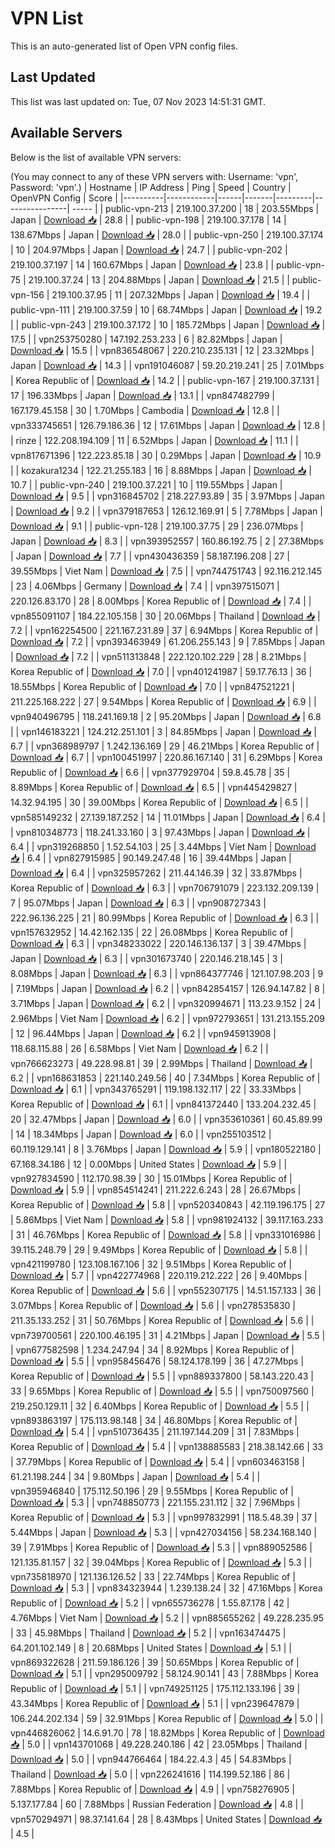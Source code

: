 # VPN List

This is an auto-generated list of Open VPN config files.

## Last Updated

This list was last updated on: Tue, 07 Nov 2023 14:51:31 GMT.

## Available Servers

Below is the list of available VPN servers:

(You may connect to any of these VPN servers with: Username: 'vpn', Password: 'vpn'.)
| Hostname | IP Address | Ping | Speed | Country | OpenVPN Config | Score |
|----------|------------|------|-------|---------|----------------| ----- |
| public-vpn-213 | 219.100.37.200 | 18 | 203.55Mbps | Japan | [Download 📥](./configs/server_0_JP.ovpn) | 28.8 |
| public-vpn-198 | 219.100.37.178 | 14 | 138.67Mbps | Japan | [Download 📥](./configs/server_1_JP.ovpn) | 28.0 |
| public-vpn-250 | 219.100.37.174 | 10 | 204.97Mbps | Japan | [Download 📥](./configs/server_2_JP.ovpn) | 24.7 |
| public-vpn-202 | 219.100.37.197 | 14 | 160.67Mbps | Japan | [Download 📥](./configs/server_3_JP.ovpn) | 23.8 |
| public-vpn-75 | 219.100.37.24 | 13 | 204.88Mbps | Japan | [Download 📥](./configs/server_4_JP.ovpn) | 21.5 |
| public-vpn-156 | 219.100.37.95 | 11 | 207.32Mbps | Japan | [Download 📥](./configs/server_5_JP.ovpn) | 19.4 |
| public-vpn-111 | 219.100.37.59 | 10 | 68.74Mbps | Japan | [Download 📥](./configs/server_6_JP.ovpn) | 19.2 |
| public-vpn-243 | 219.100.37.172 | 10 | 185.72Mbps | Japan | [Download 📥](./configs/server_7_JP.ovpn) | 17.5 |
| vpn253750280 | 147.192.253.233 | 6 | 82.82Mbps | Japan | [Download 📥](./configs/server_8_JP.ovpn) | 15.5 |
| vpn836548067 | 220.210.235.131 | 12 | 23.32Mbps | Japan | [Download 📥](./configs/server_9_JP.ovpn) | 14.3 |
| vpn191046087 | 59.20.219.241 | 25 | 7.01Mbps | Korea Republic of | [Download 📥](./configs/server_10_KR.ovpn) | 14.2 |
| public-vpn-167 | 219.100.37.131 | 17 | 196.33Mbps | Japan | [Download 📥](./configs/server_11_JP.ovpn) | 13.1 |
| vpn847482799 | 167.179.45.158 | 30 | 1.70Mbps | Cambodia | [Download 📥](./configs/server_12_KH.ovpn) | 12.8 |
| vpn333745651 | 126.79.186.36 | 12 | 17.61Mbps | Japan | [Download 📥](./configs/server_13_JP.ovpn) | 12.8 |
| rinze | 122.208.194.109 | 11 | 6.52Mbps | Japan | [Download 📥](./configs/server_14_JP.ovpn) | 11.1 |
| vpn817671396 | 122.223.85.18 | 30 | 0.29Mbps | Japan | [Download 📥](./configs/server_15_JP.ovpn) | 10.9 |
| kozakura1234 | 122.21.255.183 | 16 | 8.88Mbps | Japan | [Download 📥](./configs/server_16_JP.ovpn) | 10.7 |
| public-vpn-240 | 219.100.37.221 | 10 | 119.55Mbps | Japan | [Download 📥](./configs/server_17_JP.ovpn) | 9.5 |
| vpn316845702 | 218.227.93.89 | 35 | 3.97Mbps | Japan | [Download 📥](./configs/server_18_JP.ovpn) | 9.2 |
| vpn379187653 | 126.12.169.91 | 5 | 7.78Mbps | Japan | [Download 📥](./configs/server_19_JP.ovpn) | 9.1 |
| public-vpn-128 | 219.100.37.75 | 29 | 236.07Mbps | Japan | [Download 📥](./configs/server_20_JP.ovpn) | 8.3 |
| vpn393952557 | 160.86.192.75 | 2 | 27.38Mbps | Japan | [Download 📥](./configs/server_21_JP.ovpn) | 7.7 |
| vpn430436359 | 58.187.196.208 | 27 | 39.55Mbps | Viet Nam | [Download 📥](./configs/server_22_VN.ovpn) | 7.5 |
| vpn744751743 | 92.116.212.145 | 23 | 4.06Mbps | Germany | [Download 📥](./configs/server_23_DE.ovpn) | 7.4 |
| vpn397515071 | 220.126.83.170 | 28 | 8.00Mbps | Korea Republic of | [Download 📥](./configs/server_24_KR.ovpn) | 7.4 |
| vpn855091107 | 184.22.105.158 | 30 | 20.06Mbps | Thailand | [Download 📥](./configs/server_25_TH.ovpn) | 7.2 |
| vpn162254500 | 221.167.231.89 | 37 | 6.94Mbps | Korea Republic of | [Download 📥](./configs/server_26_KR.ovpn) | 7.2 |
| vpn393463949 | 61.206.255.143 | 9 | 7.85Mbps | Japan | [Download 📥](./configs/server_27_JP.ovpn) | 7.2 |
| vpn511313848 | 222.120.102.229 | 28 | 8.21Mbps | Korea Republic of | [Download 📥](./configs/server_28_KR.ovpn) | 7.0 |
| vpn401241987 | 59.17.76.13 | 36 | 18.55Mbps | Korea Republic of | [Download 📥](./configs/server_29_KR.ovpn) | 7.0 |
| vpn847521221 | 211.225.168.222 | 27 | 9.54Mbps | Korea Republic of | [Download 📥](./configs/server_30_KR.ovpn) | 6.9 |
| vpn940496795 | 118.241.169.18 | 2 | 95.20Mbps | Japan | [Download 📥](./configs/server_31_JP.ovpn) | 6.8 |
| vpn146183221 | 124.212.251.101 | 3 | 84.85Mbps | Japan | [Download 📥](./configs/server_32_JP.ovpn) | 6.7 |
| vpn368989797 | 1.242.136.169 | 29 | 46.21Mbps | Korea Republic of | [Download 📥](./configs/server_33_KR.ovpn) | 6.7 |
| vpn100451997 | 220.86.167.140 | 31 | 6.29Mbps | Korea Republic of | [Download 📥](./configs/server_34_KR.ovpn) | 6.6 |
| vpn377929704 | 59.8.45.78 | 35 | 8.89Mbps | Korea Republic of | [Download 📥](./configs/server_35_KR.ovpn) | 6.5 |
| vpn445429827 | 14.32.94.195 | 30 | 39.00Mbps | Korea Republic of | [Download 📥](./configs/server_36_KR.ovpn) | 6.5 |
| vpn585149232 | 27.139.187.252 | 14 | 11.01Mbps | Japan | [Download 📥](./configs/server_37_JP.ovpn) | 6.4 |
| vpn810348773 | 118.241.33.160 | 3 | 97.43Mbps | Japan | [Download 📥](./configs/server_38_JP.ovpn) | 6.4 |
| vpn319268850 | 1.52.54.103 | 25 | 3.44Mbps | Viet Nam | [Download 📥](./configs/server_39_VN.ovpn) | 6.4 |
| vpn827915985 | 90.149.247.48 | 16 | 39.44Mbps | Japan | [Download 📥](./configs/server_40_JP.ovpn) | 6.4 |
| vpn325957262 | 211.44.146.39 | 32 | 33.87Mbps | Korea Republic of | [Download 📥](./configs/server_41_KR.ovpn) | 6.3 |
| vpn706791079 | 223.132.209.139 | 7 | 95.07Mbps | Japan | [Download 📥](./configs/server_42_JP.ovpn) | 6.3 |
| vpn908727343 | 222.96.136.225 | 21 | 80.99Mbps | Korea Republic of | [Download 📥](./configs/server_43_KR.ovpn) | 6.3 |
| vpn157632952 | 14.42.162.135 | 22 | 26.08Mbps | Korea Republic of | [Download 📥](./configs/server_44_KR.ovpn) | 6.3 |
| vpn348233022 | 220.146.136.137 | 3 | 39.47Mbps | Japan | [Download 📥](./configs/server_45_JP.ovpn) | 6.3 |
| vpn301673740 | 220.146.218.145 | 3 | 8.08Mbps | Japan | [Download 📥](./configs/server_46_JP.ovpn) | 6.3 |
| vpn864377746 | 121.107.98.203 | 9 | 7.19Mbps | Japan | [Download 📥](./configs/server_47_JP.ovpn) | 6.2 |
| vpn842854157 | 126.94.147.82 | 8 | 3.71Mbps | Japan | [Download 📥](./configs/server_48_JP.ovpn) | 6.2 |
| vpn320994671 | 113.23.9.152 | 24 | 2.96Mbps | Viet Nam | [Download 📥](./configs/server_49_VN.ovpn) | 6.2 |
| vpn972793651 | 131.213.155.209 | 12 | 96.44Mbps | Japan | [Download 📥](./configs/server_50_JP.ovpn) | 6.2 |
| vpn945913908 | 118.68.115.88 | 26 | 6.58Mbps | Viet Nam | [Download 📥](./configs/server_51_VN.ovpn) | 6.2 |
| vpn766623273 | 49.228.98.81 | 39 | 2.99Mbps | Thailand | [Download 📥](./configs/server_52_TH.ovpn) | 6.2 |
| vpn168631853 | 221.140.249.56 | 40 | 7.34Mbps | Korea Republic of | [Download 📥](./configs/server_53_KR.ovpn) | 6.1 |
| vpn343765291 | 119.198.132.117 | 22 | 33.33Mbps | Korea Republic of | [Download 📥](./configs/server_54_KR.ovpn) | 6.1 |
| vpn841372440 | 133.204.232.45 | 20 | 32.47Mbps | Japan | [Download 📥](./configs/server_55_JP.ovpn) | 6.0 |
| vpn353610361 | 60.45.89.99 | 14 | 18.34Mbps | Japan | [Download 📥](./configs/server_56_JP.ovpn) | 6.0 |
| vpn255103512 | 60.119.129.141 | 8 | 3.76Mbps | Japan | [Download 📥](./configs/server_57_JP.ovpn) | 5.9 |
| vpn180522180 | 67.168.34.186 | 12 | 0.00Mbps | United States | [Download 📥](./configs/server_58_US.ovpn) | 5.9 |
| vpn927834590 | 112.170.98.39 | 30 | 15.01Mbps | Korea Republic of | [Download 📥](./configs/server_59_KR.ovpn) | 5.9 |
| vpn854514241 | 211.222.6.243 | 28 | 26.67Mbps | Korea Republic of | [Download 📥](./configs/server_60_KR.ovpn) | 5.8 |
| vpn520340843 | 42.119.196.175 | 27 | 5.86Mbps | Viet Nam | [Download 📥](./configs/server_61_VN.ovpn) | 5.8 |
| vpn981924132 | 39.117.163.233 | 31 | 46.76Mbps | Korea Republic of | [Download 📥](./configs/server_62_KR.ovpn) | 5.8 |
| vpn331016986 | 39.115.248.79 | 29 | 9.49Mbps | Korea Republic of | [Download 📥](./configs/server_63_KR.ovpn) | 5.8 |
| vpn421199780 | 123.108.167.106 | 32 | 9.51Mbps | Korea Republic of | [Download 📥](./configs/server_64_KR.ovpn) | 5.7 |
| vpn422774968 | 220.119.212.222 | 26 | 9.40Mbps | Korea Republic of | [Download 📥](./configs/server_65_KR.ovpn) | 5.6 |
| vpn552307175 | 14.51.157.133 | 36 | 3.07Mbps | Korea Republic of | [Download 📥](./configs/server_66_KR.ovpn) | 5.6 |
| vpn278535830 | 211.35.133.252 | 31 | 50.76Mbps | Korea Republic of | [Download 📥](./configs/server_67_KR.ovpn) | 5.6 |
| vpn739700561 | 220.100.46.195 | 31 | 4.21Mbps | Japan | [Download 📥](./configs/server_68_JP.ovpn) | 5.5 |
| vpn677582598 | 1.234.247.94 | 34 | 8.92Mbps | Korea Republic of | [Download 📥](./configs/server_69_KR.ovpn) | 5.5 |
| vpn958456476 | 58.124.178.199 | 36 | 47.27Mbps | Korea Republic of | [Download 📥](./configs/server_70_KR.ovpn) | 5.5 |
| vpn889337800 | 58.143.220.43 | 33 | 9.65Mbps | Korea Republic of | [Download 📥](./configs/server_71_KR.ovpn) | 5.5 |
| vpn750097560 | 219.250.129.11 | 32 | 6.40Mbps | Korea Republic of | [Download 📥](./configs/server_72_KR.ovpn) | 5.5 |
| vpn893863197 | 175.113.98.148 | 34 | 46.80Mbps | Korea Republic of | [Download 📥](./configs/server_73_KR.ovpn) | 5.4 |
| vpn510736435 | 211.197.144.209 | 31 | 7.83Mbps | Korea Republic of | [Download 📥](./configs/server_74_KR.ovpn) | 5.4 |
| vpn138885583 | 218.38.142.66 | 33 | 37.79Mbps | Korea Republic of | [Download 📥](./configs/server_75_KR.ovpn) | 5.4 |
| vpn603463158 | 61.21.198.244 | 34 | 9.80Mbps | Japan | [Download 📥](./configs/server_76_JP.ovpn) | 5.4 |
| vpn395946840 | 175.112.50.196 | 29 | 9.55Mbps | Korea Republic of | [Download 📥](./configs/server_77_KR.ovpn) | 5.3 |
| vpn748850773 | 221.155.231.112 | 32 | 7.96Mbps | Korea Republic of | [Download 📥](./configs/server_78_KR.ovpn) | 5.3 |
| vpn997832991 | 118.5.48.39 | 37 | 5.44Mbps | Japan | [Download 📥](./configs/server_79_JP.ovpn) | 5.3 |
| vpn427034156 | 58.234.168.140 | 39 | 7.91Mbps | Korea Republic of | [Download 📥](./configs/server_80_KR.ovpn) | 5.3 |
| vpn889052586 | 121.135.81.157 | 32 | 39.04Mbps | Korea Republic of | [Download 📥](./configs/server_81_KR.ovpn) | 5.3 |
| vpn735818970 | 121.136.126.52 | 33 | 22.74Mbps | Korea Republic of | [Download 📥](./configs/server_82_KR.ovpn) | 5.3 |
| vpn834323944 | 1.239.138.24 | 32 | 47.16Mbps | Korea Republic of | [Download 📥](./configs/server_83_KR.ovpn) | 5.2 |
| vpn655736278 | 1.55.87.178 | 42 | 4.76Mbps | Viet Nam | [Download 📥](./configs/server_84_VN.ovpn) | 5.2 |
| vpn885655262 | 49.228.235.95 | 33 | 45.98Mbps | Thailand | [Download 📥](./configs/server_85_TH.ovpn) | 5.2 |
| vpn163474475 | 64.201.102.149 | 8 | 20.68Mbps | United States | [Download 📥](./configs/server_86_US.ovpn) | 5.1 |
| vpn869322628 | 211.59.186.126 | 39 | 50.65Mbps | Korea Republic of | [Download 📥](./configs/server_87_KR.ovpn) | 5.1 |
| vpn295009792 | 58.124.90.141 | 43 | 7.88Mbps | Korea Republic of | [Download 📥](./configs/server_88_KR.ovpn) | 5.1 |
| vpn749251125 | 175.112.133.196 | 39 | 43.34Mbps | Korea Republic of | [Download 📥](./configs/server_89_KR.ovpn) | 5.1 |
| vpn239647879 | 106.244.202.134 | 59 | 32.91Mbps | Korea Republic of | [Download 📥](./configs/server_90_KR.ovpn) | 5.0 |
| vpn446826062 | 14.6.91.70 | 78 | 18.82Mbps | Korea Republic of | [Download 📥](./configs/server_91_KR.ovpn) | 5.0 |
| vpn143701068 | 49.228.240.186 | 42 | 23.05Mbps | Thailand | [Download 📥](./configs/server_92_TH.ovpn) | 5.0 |
| vpn944766464 | 184.22.4.3 | 45 | 54.83Mbps | Thailand | [Download 📥](./configs/server_93_TH.ovpn) | 5.0 |
| vpn226241616 | 114.199.52.186 | 86 | 7.88Mbps | Korea Republic of | [Download 📥](./configs/server_94_KR.ovpn) | 4.9 |
| vpn758276905 | 5.137.177.84 | 60 | 7.88Mbps | Russian Federation | [Download 📥](./configs/server_95_RU.ovpn) | 4.8 |
| vpn570294971 | 98.37.141.64 | 28 | 8.43Mbps | United States | [Download 📥](./configs/server_96_US.ovpn) | 4.5 |
